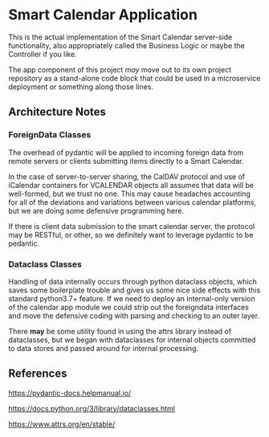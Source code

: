 <!--
 Copyright (C) 2022 Code for Vegas Foundation
 
 This file is part of be-smart-calendar-server-py.
 
 be-smart-calendar-server-py is free software: you can redistribute it and/or modify
 it under the terms of the GNU General Public License as published by
 the Free Software Foundation, either version 3 of the License, or
 (at your option) any later version.
 
 be-smart-calendar-server-py is distributed in the hope that it will be useful,
 but WITHOUT ANY WARRANTY; without even the implied warranty of
 MERCHANTABILITY or FITNESS FOR A PARTICULAR PURPOSE.  See the
 GNU General Public License for more details.
 
 You should have received a copy of the GNU General Public License
 along with be-smart-calendar-server-py.  If not, see <http://www.gnu.org/licenses/>.
-->

# Smart Calendar Application

This is the actual implementation of the Smart Calendar server-side functionality, also appropriately called the Business Logic or maybe the Controller if you like.

The app component of this project *may* move out to its own project repository as a stand-alone code block that could be used in a microservice deployment or something along those lines.

## Architecture Notes
### ForeignData Classes

The overhead of pydantic will be applied to incoming foreign data from remote servers or clients submitting items directly to a Smart Calendar.

In the case of server-to-server sharing, the CalDAV protocol and use of iCalendar containers for VCALENDAR objects all assumes that data will be well-formed, but we trust no one. This may cause headaches accounting for all of the deviations and variations between various calendar platforms, but we are doing some defensive programming here.

If there is client data submission to the smart calendar server, the protocol may be RESTful, or other, so we definitely want to leverage pydantic to be pedantic.

### Dataclass Classes

Handling of data internally occurs through python dataclass objects, which saves some boilerplate trouble and gives us some nice side effects with this standard python3.7+ feature. If we need to deploy an internal-only version of the calendar app module we could strip out the foreigndata interfaces and move the defensive coding with parsing and checking to an outer layer.

There **may** be some utility found in using the attrs library instead of dataclasses,  but we began with dataclasses for internal objects committed to data stores and passed around for internal processing.

## References

<https://pydantic-docs.helpmanual.io/>

<https://docs.python.org/3/library/dataclasses.html>

<https://www.attrs.org/en/stable/>
